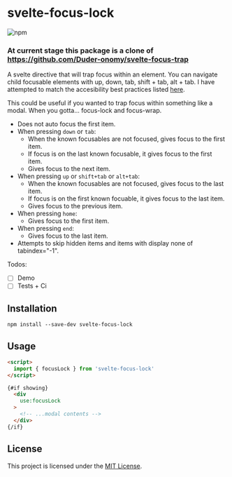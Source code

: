 # svelte-focus-lock

![npm](https://img.shields.io/npm/v/svelte-focus-lock)

### At current stage this package is a clone of https://github.com/Duder-onomy/svelte-focus-trap 

A svelte directive that will trap focus within an element.
You can navigate child focusable elements with up, down, tab, shift + tab, alt + tab. I have attempted to match the accesibility best practices listed [here](https://www.w3.org/TR/wai-aria-practices/examples/menu-button/menu-button-links.html).

This could be useful if you wanted to trap focus within something like a modal. When you gotta... focus-lock and focus-wrap.

* Does not auto focus the first item.
  <!-- * Scope this [auto-focus modifier](https://github.com/qonto/ember-autofocus-modifier) out if you need that. -->
* When pressing `down` or `tab`:
  * When the known focusables are not focused, gives focus to the first item.
  * If focus is on the last known focusable, it gives focus to the first item.
  * Gives focus to the next item.
* When pressing `up` or `shift+tab` or `alt+tab`:
  * When the known focusables are not focused, gives focus to the last item.
  * If focus is on the first known focuable, it gives focus to the last item.
  * Gives focus to the previous item.
* When pressing `home`:
  * Gives focus to the first item.
* When pressing `end`:
  * Gives focus to the last item.
* Attempts to skip hidden items and items with display none of tabindex="-1".


Todos:
- [ ] Demo
- [ ] Tests + Ci

Installation
------------------------------------------------------------------------------

```
npm install --save-dev svelte-focus-lock
```

Usage
------------------------------------------------------------------------------

```html
<script>
  import { focusLock } from 'svelte-focus-lock'
</script>

{#if showing}
  <div
    use:focusLock
  > 
    <!-- ...modal contents -->
  </div>
{/if}
```

License
------------------------------------------------------------------------------

This project is licensed under the [MIT License](LICENSE.md).
